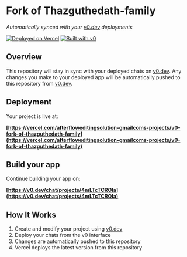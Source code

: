 # Fork of Thazguthedath-family

*Automatically synced with your [v0.dev](https://v0.dev) deployments*

[![Deployed on Vercel](https://img.shields.io/badge/Deployed%20on-Vercel-black?style=for-the-badge&logo=vercel)](https://vercel.com/afterfloweditingsolution-gmailcoms-projects/v0-fork-of-thazguthedath-family)
[![Built with v0](https://img.shields.io/badge/Built%20with-v0.dev-black?style=for-the-badge)](https://v0.dev/chat/projects/4mLTcTCROIa)

## Overview

This repository will stay in sync with your deployed chats on [v0.dev](https://v0.dev).
Any changes you make to your deployed app will be automatically pushed to this repository from [v0.dev](https://v0.dev).

## Deployment

Your project is live at:

**[https://vercel.com/afterfloweditingsolution-gmailcoms-projects/v0-fork-of-thazguthedath-family](https://vercel.com/afterfloweditingsolution-gmailcoms-projects/v0-fork-of-thazguthedath-family)**

## Build your app

Continue building your app on:

**[https://v0.dev/chat/projects/4mLTcTCROIa](https://v0.dev/chat/projects/4mLTcTCROIa)**

## How It Works

1. Create and modify your project using [v0.dev](https://v0.dev)
2. Deploy your chats from the v0 interface
3. Changes are automatically pushed to this repository
4. Vercel deploys the latest version from this repository
